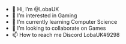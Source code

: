 - 👋 Hi, I’m @LobaUK
- 👀 I’m interested in Gaming
- 🌱 I’m currently learning Computer Science
- 💞️ I’m looking to collaborate on Games
- 📫 How to reach me Discord LobaUK#9298

<!---
LobaUK/LobaUK is a ✨ special ✨ repository because its `README.md` (this file) appears on your GitHub profile.
You can click the Preview link to take a look at your changes.
--->
